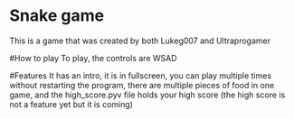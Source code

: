 # Snake game
This is a game that was created by both Lukeg007 and Ultraprogamer

#How to play
To play, the controls are WSAD

#Features
It has an intro, it is in fullscreen, you can play multiple times without restarting the program, there are multiple pieces of food in one game, and the high_score.pyv file holds your high score (the high score is not a feature yet but it is coming)
